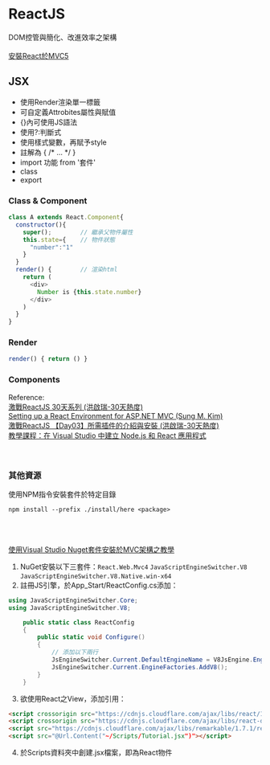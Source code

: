 # ReactJS
DOM控管與簡化、改進效率之架構 <br><br>
[安裝React於MVC5](https://github.com/timmchentw/ReactDemo/blob/master/%E5%AE%89%E8%A3%9D%E8%88%87%E4%BD%BF%E7%94%A8React.md)

## JSX
* 使用Render渲染單一標籤
* 可自定義Attrobites屬性與賦值
* {}內可使用JS語法
* 使用?:判斷式
* 使用樣式變數，再賦予style
* 註解為 { /* ... */ }
* import 功能 from '套件'
* class
* export

### Class & Component
```javascript
class A extends React.Component{
  constructor(){
    super();        // 繼承父物件屬性
    this.state={    // 物件狀態
      "number":"1"
    }
  }
  render() {        // 渲染html
    return (
      <div>
        Number is {this.state.number}
      </div>
    )
  }
}
```
### Render 
```javascript
render() { return () }
```

### Components






Reference: </br>
[激戰ReactJS 30天系列 (洪啟瑞-30天熱度)](https://ithelp.ithome.com.tw/articles/10193503) </br>
[ Setting up a React Environment for ASP.NET MVC (Sung M. Kim)](https://dev.to/dance2die/setting-up-a-react-environment-for-aspnet-mvc-44la) </br>
[激戰ReactJS 【Day03】所需插件的介紹與安裝 (洪啟瑞-30天熱度)](https://ithelp.ithome.com.tw/articles/10193004) </br>
[教學課程：在 Visual Studio 中建立 Node.js 和 React 應用程式](https://docs.microsoft.com/zh-tw/visualstudio/javascript/tutorial-nodejs-with-react-and-jsx?view=vs-2019) </br></br></br>




### 其他資源 </br>
使用NPM指令安裝套件於特定目錄
```
npm install --prefix ./install/here <package>
```
</br></br>

[使用Visual Studio Nuget套件安裝於MVC架構之教學](https://reactjs.net/tutorials/aspnet4.html)
1. NuGet安裝以下三套件：`React.Web.Mvc4` `JavaScriptEngineSwitcher.V8` `JavaScriptEngineSwitcher.V8.Native.win-x64`
2. 註冊JS引擎，於App_Start/ReactConfig.cs添加：
```C#
using JavaScriptEngineSwitcher.Core;
using JavaScriptEngineSwitcher.V8;

    public static class ReactConfig
    {
        public static void Configure()
        {
            // 添加以下兩行
            JsEngineSwitcher.Current.DefaultEngineName = V8JsEngine.EngineName;
            JsEngineSwitcher.Current.EngineFactories.AddV8();
        }
    }
```
3. 欲使用React之View，添加引用：
```html
<script crossorigin src="https://cdnjs.cloudflare.com/ajax/libs/react/16.8.0/umd/react.development.js"></script>
<script crossorigin src="https://cdnjs.cloudflare.com/ajax/libs/react-dom/16.8.0/umd/react-dom.development.js"></script>
<script src="https://cdnjs.cloudflare.com/ajax/libs/remarkable/1.7.1/remarkable.min.js"></script>
<script src="@Url.Content("~/Scripts/Tutorial.jsx")"></script>
```
4. 於Scripts資料夾中創建.jsx檔案，即為React物件 </br>


